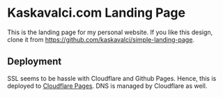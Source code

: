 # Kaskavalci.com Landing Page

This is the landing page for my personal website. If you like this design, clone
it from https://github.com/kaskavalci/simple-landing-page.

## Deployment

SSL seems to be hassle with Cloudflare and Github Pages. Hence, this is deployed
to [Cloudflare Pages](https://pages.cloudflare.com/). DNS is managed by
Cloudflare as well.
